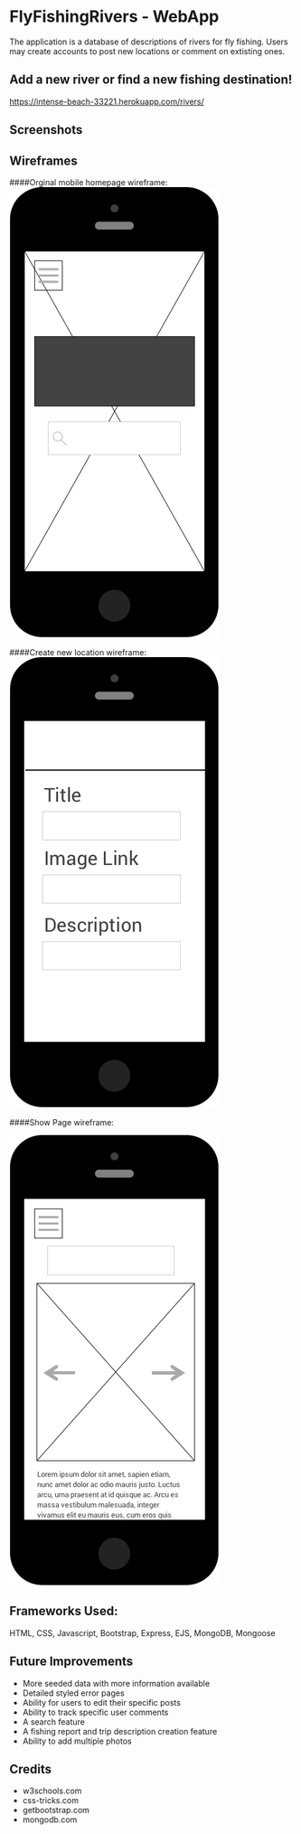 # FlyFishingRivers - WebApp

The application is a database of descriptions of rivers for fly fishing. Users may create accounts to post new locations or comment on extisting ones. 

## Add a new river or find a new fishing destination!

https://intense-beach-33221.herokuapp.com/rivers/

## Screenshots 

## Wireframes 

####Orginal mobile homepage wireframe:
![This Link](https://github.com/gbeaumont5/FlyFishing-WebApp/blob/master/Images/WireFrames/Index.ejs%20homepage.png?raw=true)

####Create new location wireframe:
![This Link](https://github.com/gbeaumont5/FlyFishing-WebApp/blob/master/Images/WireFrames/Create%20Page.png?raw=true)

####Show Page wireframe:

![This Link](https://github.com/gbeaumont5/FlyFishing-WebApp/blob/master/Images/WireFrames/Show%20Page.png?raw=true)

## Frameworks Used:

HTML, CSS, Javascript, Bootstrap, Express, EJS, MongoDB, Mongoose


## Future Improvements

* More seeded data with more information available
* Detailed styled error pages 
* Ability for users to edit their specific posts
* Ability to track specific user comments 
* A search feature
* A fishing report and trip description creation feature 
* Ability to add multiple photos

## Credits 

* w3schools.com
* css-tricks.com
* getbootstrap.com
*  mongodb.com

